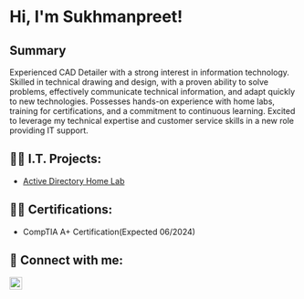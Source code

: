 <h1>Hi, I'm Sukhmanpreet! 

<h2>Summary</h2>

Experienced CAD Detailer with a strong interest in information technology. Skilled in technical drawing and design, with a proven ability to solve problems, effectively communicate technical information, and adapt quickly to new technologies. Possesses hands-on experience with home labs, training for certifications, and a commitment to continuous learning. Excited to leverage my technical expertise and customer service skills in a new role providing IT support.

<h2>👨‍💻 I.T. Projects:</h2>



  - [Active Directory Home Lab](https://github.com/ssidhu1994/Active-Directory-Home-Lab)

<h2>👨‍💻 Certifications:</h2>

 - CompTIA A+ Certification(Expected 06/2024)

<h2> 🤳 Connect with me:</h2>

[<img align="left" alt="SukhmanpreetSidhu | LinkedIn" width="22px" src="https://cdn.jsdelivr.net/npm/simple-icons@v3/icons/linkedin.svg" />][linkedin]

[linkedin]: https://www.linkedin.com/in/sukhmanpreet-singh-sidhu/

